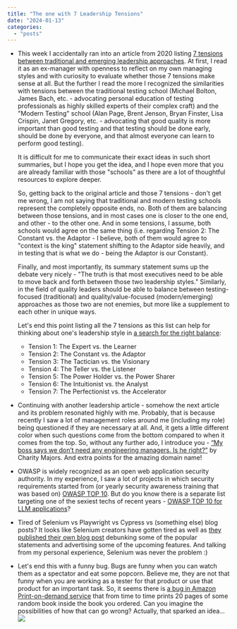 ```yaml
---
title: "The one with 7 Leadership Tensions"
date: "2024-01-13"
categories: 
  - "posts"
---
```


- This week I accidentally ran into an article from 2020 listing [7 tensions between traditional and emerging leadership approaches](https://hbr.org/2020/02/every-leader-needs-to-navigate-these-7-tensions). At first, I read it as an ex-manager with openness to reflect on my own managing styles and with curiosity to evaluate whether those 7 tensions make sense at all. But the further I read the more I recognized the similarities with tensions between the traditional testing school (Michael Bolton, James Bach, etc. - advocating personal education of testing professionals as highly skilled experts of their complex craft) and the "Modern Testing" school (Alan Page, Brent Jenson, Bryan Finster, Lisa Crispin, Janet Gregory, etc. - advocating that good quality is more important than good testing and that testing should be done early, should be done by everyone, and that almost everyone can learn to perform good testing).  
      
    It is difficult for me to communicate their exact ideas in such short summaries, but I hope you get the idea, and I hope even more that you are already familiar with those "schools" as there are a lot of thoughtful resources to explore deeper.  
      
    So, getting back to the original article and those 7 tensions - don't get me wrong, I am not saying that traditional and modern testing schools represent the completely opposite ends, no. Both of them are balancing between those tensions, and in most cases one is closer to the one end, and other - to the other one. And in some tensions, I assume, both schools would agree on the same thing (i.e. regarding Tension 2: The Constant vs. the Adaptor - I believe, both of them would agree to "context is the king" statement shifting to the Adaptor side heavily, and in testing that is what we do - being the Adaptor is our Constant).  
      
    Finally, and most importantly, its summary statement sums up the debate very nicely - "The truth is that most executives need to be able to move back and forth between those two leadership styles." Similarly, in the field of quality leaders should be able to balance between testing-focused (traditional) and quality/value-focused (modern/emerging) approaches as those two are not enemies, but more like a supplement to each other in unique ways.  
      
    Let's end this point listing all the 7 tensions as this list can help for thinking about one's leadership style in [a search for the right balance](https://hbr.org/2022/01/finding-the-right-balance-and-flexibility-in-your-leadership-style):
    - Tension 1: The Expert vs. the Learner
    - Tension 2: The Constant vs. the Adaptor
    - Tension 3: The Tactician vs. the Visionary
    - Tension 4: The Teller vs. the Listener
    - Tension 5: The Power Holder vs. the Power Sharer
    - Tension 6: The Intuitionist vs. the Analyst
    - Tension 7: The Perfectionist vs. the Accelerator

- Continuing with another leadership article - somehow the next article and its problem resonated highly with me. Probably, that is because recently I saw a lot of management roles around me (including my role) being questioned if they are necessary at all. And, it gets a little different color when such questions come from the bottom compared to when it comes from the top. So, without any further ado, I introduce you - [“My boss says we don’t need any engineering managers. Is he right?”](https://charity.wtf/2024/01/05/questionable-advice-my-boss-says-we-dont-need-any-engineering-managers-is-he-right/) by Charity Majors. And extra points for the amazing domain name!

- OWASP is widely recognized as an open web application security authority. In my experience, I saw a lot of projects in which security requirements started from (or yearly security awareness training that was based on) [OWASP TOP 10](https://owasp.org/www-project-top-ten/). But do you know there is a separate list targeting one of the sexiest techs of recent years - [OWASP TOP 10 for LLM applications](https://owasp.org/www-project-top-10-for-large-language-model-applications/)?

- Tired of Selenium vs Playwright vs Cypress vs (something else) blog posts? It looks like Selenium creators have gotten tired as well as [they published their own blog post](https://www.selenium.dev/blog/2024/selenium-vs-blog-posts/) debunking some of the popular statements and advertising some of the upcoming features. And talking from my personal experience, Selenium was never the problem :)

- Let's end this with a funny bug. Bugs are funny when you can watch them as a spectator and eat some popcorn. Believe me, they are not that funny when you are working as a tester for that product or use that product for an important task. So, it seems there is [a bug in Amazon Print-on-demand service](https://www.linkedin.com/posts/gergelyorosz_most-of-my-books-are-sold-via-amazons-pod-activity-7150059555270389760-fbpj/) that from time to time prints 20 pages of some random book inside the book you ordered. Can you imagine the possibilities of how that can go wrong? Actually, that sparked an idea...
![](https://testwhere.wordpress.com/wp-content/uploads/2024/01/image-4.png?w=785)
